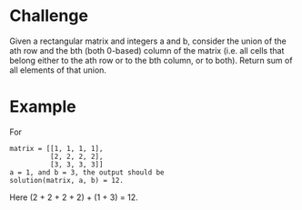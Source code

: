# Challenge

Given a rectangular matrix and integers a and b, consider the union of the ath row and the bth (both 0-based) column of the matrix (i.e. all cells that belong either to the ath row or to the bth column, or to both). Return sum of all elements of that union.

# Example

For
```
matrix = [[1, 1, 1, 1], 
          [2, 2, 2, 2], 
          [3, 3, 3, 3]]
a = 1, and b = 3, the output should be
solution(matrix, a, b) = 12.
```
Here (2 + 2 + 2 + 2) + (1 + 3) = 12.